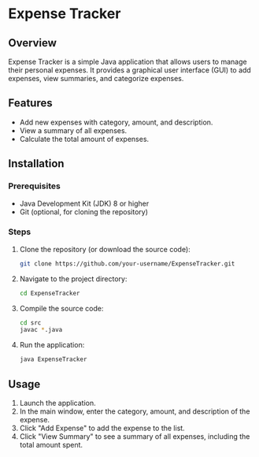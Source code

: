 # Expense Tracker

## Overview

Expense Tracker is a simple Java application that allows users to manage their personal expenses. It provides a graphical user interface (GUI) to add expenses, view summaries, and categorize expenses.

## Features

- Add new expenses with category, amount, and description.
- View a summary of all expenses.
- Calculate the total amount of expenses.

## Installation

### Prerequisites

- Java Development Kit (JDK) 8 or higher
- Git (optional, for cloning the repository)

### Steps

1. Clone the repository (or download the source code):
    ```sh
    git clone https://github.com/your-username/ExpenseTracker.git
    ```

2. Navigate to the project directory:
    ```sh
    cd ExpenseTracker
    ```

3. Compile the source code:
    ```sh
    cd src
    javac *.java
    ```

4. Run the application:
    ```sh
    java ExpenseTracker
    ```

## Usage

1. Launch the application.
2. In the main window, enter the category, amount, and description of the expense.
3. Click "Add Expense" to add the expense to the list.
4. Click "View Summary" to see a summary of all expenses, including the total amount spent.



